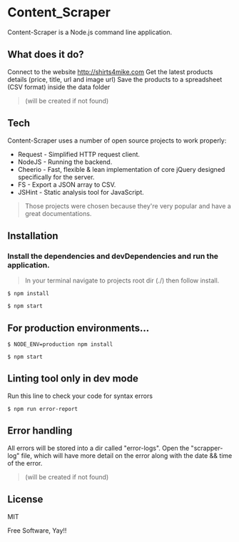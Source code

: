 # Content_Scraper
Content-Scraper is a Node.js command line application.

## What does it do?
Connect to the website http://shirts4mike.com
Get the latest products details (price, title, url and image url)
Save the products to a spreadsheet (CSV format) inside the data folder
> (will be created if not found)

## Tech
Content-Scraper uses a number of open source projects to work properly:

* Request - Simplified HTTP request client.
* NodeJS - Running the backend.
* Cheerio - Fast, flexible & lean implementation of core jQuery designed specifically for the server.
* FS - Export a JSON array to CSV.
* JSHint - Static analysis tool for JavaScript.
> Those projects were chosen because they're very popular and have a great documentations.

## Installation
### Install the dependencies and devDependencies and run the application.
> In your terminal navigate to projects root dir (./) then follow install.

```
$ npm install
```
```
$ npm start
```
## For production environments...

```
$ NODE_ENV=production npm install
```
```
$ npm start
```
## Linting tool only in dev mode
Run this line to check your code for syntax errors

```
$ npm run error-report
```
## Error handling
All errors will be stored into a dir called "error-logs".
Open the "scrapper-log" file, which will have more detail on the error along with the date && time of the error.
> (will be created if not found)

## License
MIT

Free Software, Yay!!
